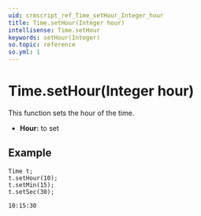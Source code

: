```yaml
---
uid: crmscript_ref_Time_setHour_Integer_hour
title: Time.setHour(Integer hour)
intellisense: Time.setHour
keywords: setHour(Integer)
so.topic: reference
so.yml: 1
---
```


# Time.setHour(Integer hour)

This function sets the hour of the time.

* **Hour:** to set

## Example

    Time t;
    t.setHour(10);
    t.setMin(15);
    t.setSec(30);
    
    10:15:30
